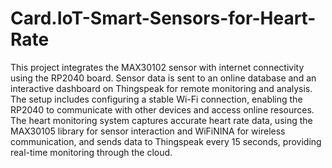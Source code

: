 # Card.IoT-Smart-Sensors-for-Heart-Rate
This project integrates the MAX30102 sensor with internet connectivity using the RP2040 board. Sensor data is sent to an online database and an interactive dashboard on Thingspeak for remote monitoring and analysis. The setup includes configuring a stable Wi-Fi connection, enabling the RP2040 to communicate with other devices and access online resources. The heart monitoring system captures accurate heart rate data, using the MAX30105 library for sensor interaction and WiFiNINA for wireless communication, and sends data to Thingspeak every 15 seconds, providing real-time monitoring through the cloud.
